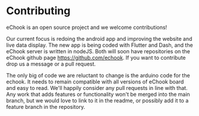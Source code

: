 # Contributing

eChook is an open source project and we welcome contributions!

Our current focus is redoing the android app and improving the website and live data display. The new app  is being coded with Flutter and Dash, and the eChook server is written in nodeJS. Both will soon have repositories on the eChook github page https://github.com/echook. If you want to contribute drop us a message or a pull request.

The only big of code we are reluctant to change is the arduino code for the echook. It needs to remain compatible with all versions of eChook board and easy to read. We'll happily consider any pull requests in line with that. Any work that adds features or functionality won't be merged into the main branch, but we would love to link to it in the readme, or possibly add it to a feature branch in the repository.

